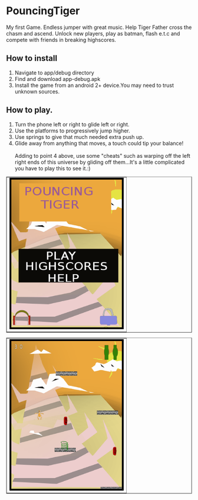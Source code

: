 # PouncingTiger
My first Game. Endless jumper with great music.
Help Tiger Father cross the chasm and ascend.
Unlock new players, play as batman, flash e.t.c and compete with friends in breaking highscores.

## How to install
1. Navigate to app/debug directory
2. Find and download app-debug.apk
3. Install the game from an android 2+ device.You may need to trust unknown sources.

## How to play.
1. Turn the phone left or right to glide left or right.
2. Use the platforms to progressively jump higher.
3. Use springs to give that much needed extra push up.
4. Glide away from anything that moves, a touch could tip your balance!
<br /><br />Adding to point 4 above, use some "cheats" such as warping off the left right ends of this universe by gliding off them...It's a little complicated you have to play this to see it.:)

<div><table  border="1"><tr><td><img style="border:5px solid black;" src="/Screenshot_2020-08-10-04-07-23-37.png" width="300" height="400"></td></tr></table>



<table  border="1"><tr><td><img style="border:5px solid black;" src="/Screenshot_2020-08-10-03-44-55-79.png" width="300" height="400"></td></tr></table>
</div>
